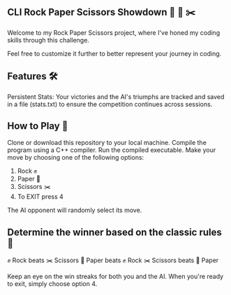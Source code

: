 ## CLI Rock Paper Scissors Showdown 🗿 📄 ✂️
Welcome to my Rock Paper Scissors project, where I've honed my coding skills through this challenge.

Feel free to customize it further to better represent your journey in coding.

## Features 🛠️
Persistent Stats: Your victories and the AI's triumphs are tracked and saved in a file (stats.txt) to ensure the competition continues across sessions.

## How to Play 🎯
Clone or download this repository to your local machine.
Compile the program using a C++ compiler.
Run the compiled executable.
Make your move by choosing one of the following options:

1) Rock ✊
2) Paper 📄
3) Scissors ✂️ 
4) To EXIT press 4

The AI opponent will randomly select its move.

## Determine the winner based on the classic rules 📜

✊ Rock beats ✂️ Scissors
📄 Paper beats ✊ Rock
✂️ Scissors beats 📄 Paper

Keep an eye on the win streaks for both you and the AI.
When you're ready to exit, simply choose option 4.



